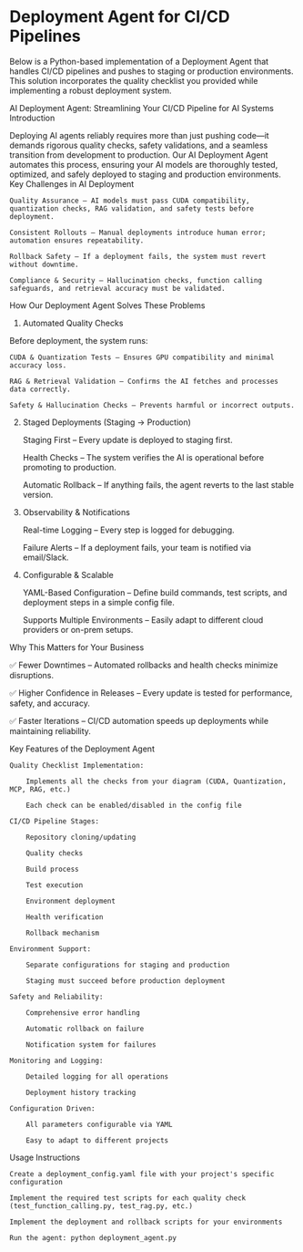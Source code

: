 # Deployment Agent for CI/CD Pipelines

Below is a Python-based implementation of a Deployment Agent that handles CI/CD pipelines and pushes to staging or production environments. This solution incorporates the quality checklist you provided while implementing a robust deployment system.


AI Deployment Agent: Streamlining Your CI/CD Pipeline for AI Systems
Introduction

Deploying AI agents reliably requires more than just pushing code—it demands rigorous quality checks, safety validations, and a seamless transition from development to production. Our AI Deployment Agent automates this process, ensuring your AI models are thoroughly tested, optimized, and safely deployed to staging and production environments.
Key Challenges in AI Deployment

    Quality Assurance – AI models must pass CUDA compatibility, quantization checks, RAG validation, and safety tests before deployment.

    Consistent Rollouts – Manual deployments introduce human error; automation ensures repeatability.

    Rollback Safety – If a deployment fails, the system must revert without downtime.

    Compliance & Security – Hallucination checks, function calling safeguards, and retrieval accuracy must be validated.

How Our Deployment Agent Solves These Problems
1. Automated Quality Checks

Before deployment, the system runs:

    CUDA & Quantization Tests – Ensures GPU compatibility and minimal accuracy loss.

    RAG & Retrieval Validation – Confirms the AI fetches and processes data correctly.

    Safety & Hallucination Checks – Prevents harmful or incorrect outputs.

2. Staged Deployments (Staging → Production)

    Staging First – Every update is deployed to staging first.

    Health Checks – The system verifies the AI is operational before promoting to production.

    Automatic Rollback – If anything fails, the agent reverts to the last stable version.

3. Observability & Notifications

    Real-time Logging – Every step is logged for debugging.

    Failure Alerts – If a deployment fails, your team is notified via email/Slack.

4. Configurable & Scalable

    YAML-Based Configuration – Define build commands, test scripts, and deployment steps in a simple config file.

    Supports Multiple Environments – Easily adapt to different cloud providers or on-prem setups.

Why This Matters for Your Business

✅ Fewer Downtimes – Automated rollbacks and health checks minimize disruptions.

✅ Higher Confidence in Releases – Every update is tested for performance, safety, and accuracy.

✅ Faster Iterations – CI/CD automation speeds up deployments while maintaining reliability.


Key Features of the Deployment Agent

    Quality Checklist Implementation:

        Implements all the checks from your diagram (CUDA, Quantization, MCP, RAG, etc.)

        Each check can be enabled/disabled in the config file

    CI/CD Pipeline Stages:

        Repository cloning/updating

        Quality checks

        Build process

        Test execution

        Environment deployment

        Health verification

        Rollback mechanism

    Environment Support:

        Separate configurations for staging and production

        Staging must succeed before production deployment

    Safety and Reliability:

        Comprehensive error handling

        Automatic rollback on failure

        Notification system for failures

    Monitoring and Logging:

        Detailed logging for all operations

        Deployment history tracking

    Configuration Driven:

        All parameters configurable via YAML

        Easy to adapt to different projects

Usage Instructions

    Create a deployment_config.yaml file with your project's specific configuration

    Implement the required test scripts for each quality check (test_function_calling.py, test_rag.py, etc.)

    Implement the deployment and rollback scripts for your environments

    Run the agent: python deployment_agent.py
